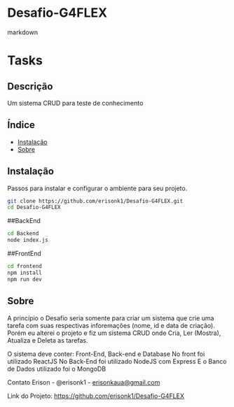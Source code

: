 # Desafio-G4FLEX

markdown
# Tasks
## Descrição
Um sistema CRUD para teste de conhecimento

## Índice
- [Instalação](#instalação)
- [Sobre](#sobre)


## Instalação
Passos para instalar e configurar o ambiente para seu projeto.

```bash
git clone https://github.com/erisonk1/Desafio-G4FLEX.git
cd Desafio-G4FLEX
```
##BackEnd
```bash
cd Backend
node index.js
```

##FrontEnd
```bash
cd frontend
npm install
npm run dev
```
## Sobre
A princípio o Desafio seria somente para criar um sistema que crie uma tarefa com suas respectivas inforemações (nome, id e data de criação).
Porém eu alterei o projeto e fiz um sistema CRUD onde Cria, Ler (Mostra), Atualiza e Deleta as tarefas.

O sistema deve conter: Front-End, Back-end e Database
No front foi utilizado ReactJS
No Back-End foi utilizado NodeJS com Express
E o Banco de Dados utilizado foi o MongoDB

Contato
Erison - @erisonk1 - erisonkaua@gmail.com

Link do Projeto: https://github.com/erisonk1/Desafio-G4FLEX
